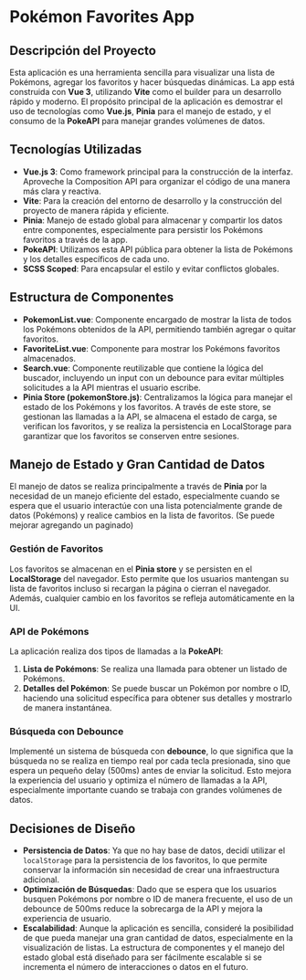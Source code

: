 Pokémon Favorites App
=====================

Descripción del Proyecto
------------------------

Esta aplicación es una herramienta sencilla para visualizar una lista de Pokémons, agregar los favoritos y hacer búsquedas dinámicas. La app está construida con **Vue 3**, utilizando **Vite** como el builder para un desarrollo rápido y moderno. El propósito principal de la aplicación es demostrar el uso de tecnologías como **Vue.js**, **Pinia** para el manejo de estado, y el consumo de la **PokeAPI** para manejar grandes volúmenes de datos.

Tecnologías Utilizadas
----------------------

*   **Vue.js 3**: Como framework principal para la construcción de la interfaz. Aproveche la Composition API para organizar el código de una manera más clara y reactiva.
*   **Vite**: Para la creación del entorno de desarrollo y la construcción del proyecto de manera rápida y eficiente.
*   **Pinia**: Manejo de estado global para almacenar y compartir los datos entre componentes, especialmente para persistir los Pokémons favoritos a través de la app.
*   **PokeAPI**: Utilizamos esta API pública para obtener la lista de Pokémons y los detalles específicos de cada uno.
*   **SCSS Scoped**: Para encapsular el estilo y evitar conflictos globales.

Estructura de Componentes
-------------------------

*   **PokemonList.vue**: Componente encargado de mostrar la lista de todos los Pokémons obtenidos de la API, permitiendo también agregar o quitar favoritos.
*   **FavoriteList.vue**: Componente para mostrar los Pokémons favoritos almacenados.
*   **Search.vue**: Componente reutilizable que contiene la lógica del buscador, incluyendo un input con un debounce para evitar múltiples solicitudes a la API mientras el usuario escribe.
*   **Pinia Store (pokemonStore.js)**: Centralizamos la lógica para manejar el estado de los Pokémons y los favoritos. A través de este store, se gestionan las llamadas a la API, se almacena el estado de carga, se verifican los favoritos, y se realiza la persistencia en LocalStorage para garantizar que los favoritos se conserven entre sesiones.

Manejo de Estado y Gran Cantidad de Datos
-----------------------------------------

El manejo de datos se realiza principalmente a través de **Pinia** por la necesidad de un manejo eficiente del estado, especialmente cuando se espera que el usuario interactúe con una lista potencialmente grande de datos (Pokémons) y realice cambios en la lista de favoritos.
(Se puede mejorar agregando un paginado)

### Gestión de Favoritos

Los favoritos se almacenan en el **Pinia store** y se persisten en el **LocalStorage** del navegador. Esto permite que los usuarios mantengan su lista de favoritos incluso si recargan la página o cierran el navegador. Además, cualquier cambio en los favoritos se refleja automáticamente en la UI.

### API de Pokémons

La aplicación realiza dos tipos de llamadas a la **PokeAPI**:

1.  **Lista de Pokémons**: Se realiza una llamada para obtener un listado de Pokémons.
2.  **Detalles del Pokémon**: Se puede buscar un Pokémon por nombre o ID, haciendo una solicitud específica para obtener sus detalles y mostrarlo de manera instantánea.

### Búsqueda con Debounce

Implementé un sistema de búsqueda con **debounce**, lo que significa que la búsqueda no se realiza en tiempo real por cada tecla presionada, sino que espera un pequeño delay (500ms) antes de enviar la solicitud. Esto mejora la experiencia del usuario y optimiza el número de llamadas a la API, especialmente importante cuando se trabaja con grandes volúmenes de datos.

Decisiones de Diseño
--------------------

*   **Persistencia de Datos**: Ya que no hay base de datos, decidí utilizar el `localStorage` para la persistencia de los favoritos, lo que permite conservar la información sin necesidad de crear una infraestructura adicional.
*   **Optimización de Búsquedas**: Dado que se espera que los usuarios busquen Pokémons por nombre o ID de manera frecuente, el uso de un debounce de 500ms reduce la sobrecarga de la API y mejora la experiencia de usuario.
*   **Escalabilidad**: Aunque la aplicación es sencilla, consideré la posibilidad de que pueda manejar una gran cantidad de datos, especialmente en la visualización de listas. La estructura de componentes y el manejo del estado global está diseñado para ser fácilmente escalable si se incrementa el número de interacciones o datos en el futuro.